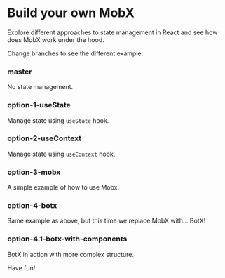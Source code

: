 # Build your own MobX

Explore different approaches to state management in React and see how does MobX work under the hood.

Change branches to see the different example:

### master

No state management.

### option-1-useState

Manage state using `useState` hook. 

### option-2-useContext

Manage state using `useContext` hook. 

### option-3-mobx

A simple example of how to use Mobx.

### option-4-botx

Same example as above, but this time we replace MobX with... BotX!

### option-4.1-botx-with-components

BotX in action with more complex structure.


Have fun!
